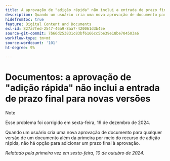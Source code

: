 ```yaml
---
title: A aprovação de "adição rápida" não inclui a entrada de prazo final para novas versões
description: Quando um usuário cria uma nova aprovação de documento para qualquer versão de um documento além da primeira por meio do recurso de adição rápida, não há opção para adicionar um prazo final à aprovação.
hidefromtoc: true
feature: Digital Content and Documents
exl-id: 827a7fed-2547-46a9-8aa7-420061d3b45e
source-git-commit: 7b66d253831c83bf6166cc5be39e18be704503a6
workflow-type: tm+mt
source-wordcount: '101'
ht-degree: 9%

---
```


# Documentos: a aprovação de &quot;adição rápida&quot; não inclui a entrada de prazo final para novas versões

>[!NOTE]
>
>Esse problema foi corrigido em sexta-feira, 19 de dezembro de 2024.

Quando um usuário cria uma nova aprovação de documento para qualquer versão de um documento além da primeira por meio do recurso de adição rápida, não há opção para adicionar um prazo final à aprovação.

_Relatado pela primeira vez em sexta-feira, 10 de outubro de 2024._
